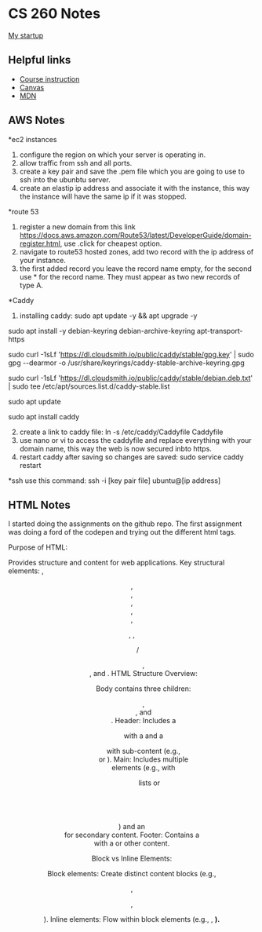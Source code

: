 # CS 260 Notes

[My startup](https://jamil260.click)

## Helpful links

- [Course instruction](https://github.com/webprogramming260)
- [Canvas](https://byu.instructure.com)
- [MDN](https://developer.mozilla.org)

## AWS Notes

*ec2 instances
1) configure the region on which your server is operating in.
2) allow traffic from ssh and all ports.
3) create a key pair and save the .pem file which you are going to use to ssh into the ubunbtu server.
4) create an elastip ip address and associate it with the instance, this way the instance will have the same ip if it was stopped.

*route 53
1) register a new domain from this link https://docs.aws.amazon.com/Route53/latest/DeveloperGuide/domain-register.html, use .click for cheapest option.
2) navigate to route53 hosted zones, add two record with the ip address of your instance.
3) the first added record you leave the record name empty, for the second use * for the record name. They must appear as two new records of type A.

*Caddy
1) installing caddy:
  sudo apt update -y && apt upgrade -y
  
  sudo apt install -y debian-keyring debian-archive-keyring apt-transport-https
  
  sudo curl -1sLf 'https://dl.cloudsmith.io/public/caddy/stable/gpg.key' | sudo gpg --dearmor -o /usr/share/keyrings/caddy-stable-archive-keyring.gpg
  
  sudo curl -1sLf 'https://dl.cloudsmith.io/public/caddy/stable/debian.deb.txt' | sudo tee /etc/apt/sources.list.d/caddy-stable.list
  
  sudo apt update
  
  sudo apt install caddy

2) create a link to caddy file: ln -s /etc/caddy/Caddyfile Caddyfile
3) use nano or vi to access the caddyfile and replace everything with your domain name, this way the web is now secured inbto https.
4) restart caddy after saving so changes are saved: sudo service caddy restart

*ssh
use this command: ssh -i [key pair file] ubuntu@[ip address]



## HTML Notes

I started doing the assignments on the github repo. The first assignment was doing a ford of the codepen and trying out the different html tags.

Purpose of HTML:

Provides structure and content for web applications.
Key structural elements: <body>, <header>, <footer>, <main>, <section>, <aside>, <p>, <table>, <ol>/<ul>, <div>, and <span>.
HTML Structure Overview:

Body contains three children: <header>, <main>, and <footer>.
Header: Includes a <p> with a <span> and a <nav> with sub-content (e.g., <div> or <a>).
Main: Includes multiple <section> elements (e.g., with <ul> lists or <table>) and an <aside> for secondary content.
Footer: Contains a <div> with a <span> or other content.

Block vs Inline Elements:

Block elements: Create distinct content blocks (e.g., <div>, <p>, <section>).
Inline elements: Flow within block elements (e.g., <span>, <b>).

